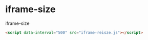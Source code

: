 # iframe-size
iframe-size

```html
<script data-interval="500" src="iframe-reisze.js"></script>
```
